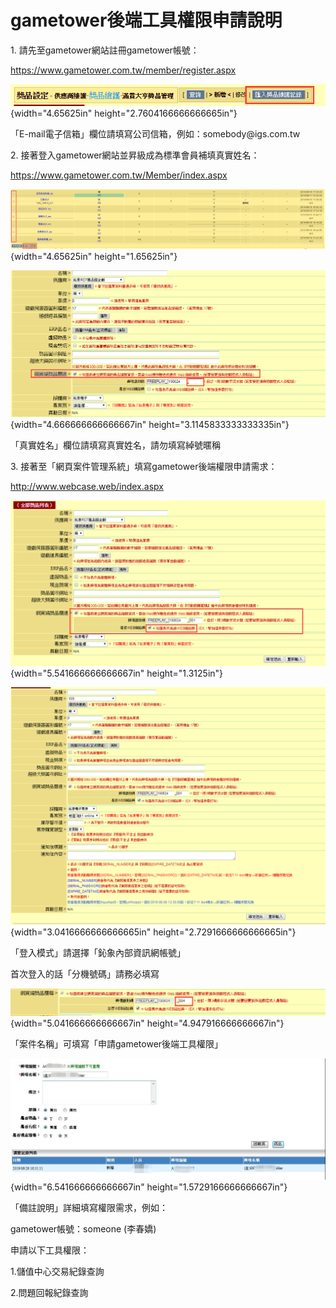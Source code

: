 # gametower後端工具權限申請說明

1\. 請先至gametower網站註冊gametower帳號：

<https://www.gametower.com.tw/member/register.aspx>

![](images\media\image1.png){width="4.65625in"
height="2.7604166666666665in"}

「E-mail電子信箱」欄位請填寫公司信箱，例如：somebody\@igs.com.tw

2\. 接著登入gametower網站並昇級成為標準會員補填真實姓名：

<https://www.gametower.com.tw/Member/index.aspx>

![](images\media\image2.png){width="4.65625in" height="1.65625in"}

![](images\media\image3.png){width="4.666666666666667in"
height="3.1145833333333335in"}

「真實姓名」欄位請填寫真實姓名，請勿填寫綽號暱稱

3\. 接著至「網頁案件管理系統」填寫gametower後端權限申請需求：

<http://www.webcase.web/index.aspx>

![](images\media\image4.png){width="5.541666666666667in"
height="1.3125in"}

![](images\media\image5.png){width="3.0416666666666665in"
height="2.7291666666666665in"}

「登入模式」請選擇「鈊象內部資訊網帳號」

首次登入的話「分機號碼」請務必填寫

![](images\media\image6.png){width="5.041666666666667in"
height="4.947916666666667in"}

「案件名稱」可填寫「申請gametower後端工具權限」

![](images\media\image7.png){width="6.541666666666667in"
height="1.5729166666666667in"}

「備註說明」詳細填寫權限需求，例如：

gametower帳號：someone (李春嬌)

申請以下工具權限：

1.儲值中心交易紀錄查詢

2.問題回報紀錄查詢
